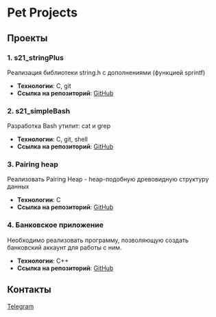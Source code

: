 # Pet Projects

## Проекты

### 1. s21_stringPlus

Реализация библиотеки string.h с дополнениями (функцией sprintf)

- **Технологии**: C, git
- **Ссылка на репозиторий**: [GitHub](ссылка_на_репозиторий)

### 2. s21_simpleBash

Разработка Bash утилит: cat и grep

- **Технологии**: C, git, shell
- **Ссылка на репозиторий**: [GitHub](ссылка_на_репозиторий)

### 3. Pairing heap

Реализовать Pairing Heap - heap-подобную древовидную структуру данных

- **Технологии**: C
- **Ссылка на репозиторий**: [GitHub](ссылка_на_репозиторий)

### 4. Банковское приложение

Необходимо реализовать программу, позволяющую создать банковский аккаунт
для работы с ним.

- **Технологии**: C++
- **Ссылка на репозиторий**: [GitHub](ссылка_на_репозиторий)

## Контакты

[Telegram](https://t.me/EDUHOPOr)
